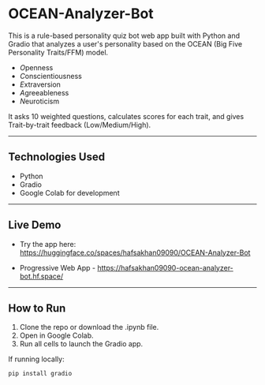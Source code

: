# OCEAN-Analyzer-Bot

This is a rule-based personality quiz bot web app built with Python and Gradio that analyzes a user's personality based on the OCEAN (Big Five Personality Traits/FFM) model.

- *O*penness  
- *C*onscientiousness  
- *E*xtraversion  
- *A*greeableness  
- *N*euroticism  

It asks 10 weighted questions, calculates scores for each trait, and gives Trait-by-trait feedback (Low/Medium/High).

---

## Technologies Used

- Python  
- Gradio   
- Google Colab for development  

---

## Live Demo

- Try the app here: https://huggingface.co/spaces/hafsakhan09090/OCEAN-Analyzer-Bot

- Progressive Web App - https://hafsakhan09090-ocean-analyzer-bot.hf.space/

---

## How to Run

1. Clone the repo or download the .ipynb file.
2. Open in Google Colab.
3. Run all cells to launch the Gradio app.

If running locally:
```bash
pip install gradio
